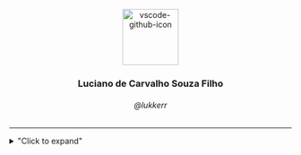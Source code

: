 <p align="center">
  <img src="https://vscode.github.com/assets/img/github-vscode-icon.svg" alt="vscode-github-icon" style="margin: auto" width="100px"></img>
</p>
<h3 align="center">Luciano de Carvalho Souza Filho</h3>
<h6 align="center">@lukkerr</h6>

<hr></hr>

<details>
  <summary>"Click to expand"</summary>
  this is hidden</details>
